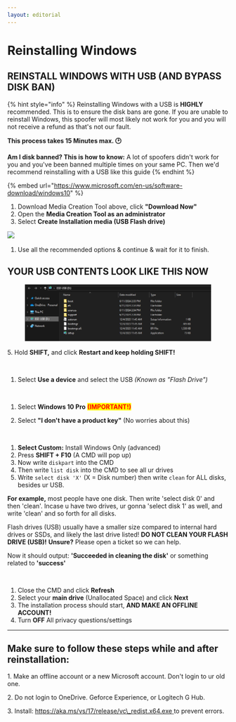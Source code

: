 ```yaml
---
layout: editorial
---
```


# Reinstalling Windows

## REINSTALL WINDOWS WITH USB (AND BYPASS DISK BAN) <a href="#reinstall-windows-with-usb-and-bypass-disk-ban" id="reinstall-windows-with-usb-and-bypass-disk-ban"></a>



{% hint style="info" %}
Reinstalling Windows with a USB is **HIGHLY** recommended. This is to ensure the disk bans are gone. If you are unable to reinstall Windows, this spoofer will most likely not work for you and you will not receive a refund as that's not our fault.

**This process takes 15 Minutes max. 🕑**

**Am I disk banned? This is how to know:** A lot of spoofers didn't work for you and you've been banned multiple times on your same PC. Then we'd recommend reinstalling with a USB like this guide
{% endhint %}

{% embed url="https://www.microsoft.com/en-us/software-download/windows10" %}

1. Download Media Creation Tool above, click **"Download Now"**
2. Open the **Media Creation Tool as an administrator**
3. Select **Create Installation media (USB Flash drive)**

![](https://alexzeel.gitbook.io/\~gitbook/image?url=https%3A%2F%2F3048087751-files.gitbook.io%2F%7E%2Ffiles%2Fv0%2Fb%2Fgitbook-x-prod.appspot.com%2Fo%2Fspaces%252FhMTQpArup3HOHAcHAL61%252Fuploads%252FTILOObdWXtd5aYEPYdo3%252Fimage%2520%281%29.png%3Falt%3Dmedia%26token%3Dfeb007de-0de6-4bfc-9786-7d5c59274f4b\&width=768\&dpr=4\&quality=100\&sign=a08aee46\&sv=1)

1. Use all the recommended options & continue & wait for it to finish.

## **YOUR USB CONTENTS LOOK LIKE THIS NOW** <a href="#your-usb-contents-look-like-this-now" id="your-usb-contents-look-like-this-now"></a>

<figure><img src="../../.gitbook/assets/image (2).png" alt=""><figcaption></figcaption></figure>

5\. Hold **SHIFT,** and click **Restart and keep holding SHIFT!**

<figure><img src="https://alexzeel.gitbook.io/~gitbook/image?url=https%3A%2F%2F3048087751-files.gitbook.io%2F%7E%2Ffiles%2Fv0%2Fb%2Fgitbook-x-prod.appspot.com%2Fo%2Fspaces%252FhMTQpArup3HOHAcHAL61%252Fuploads%252FBtOKXdXb3LYOTNaswyIJ%252Fimage.webp%3Falt%3Dmedia%26token%3D730164ad-c95e-4459-9f38-748dabc903ad&#x26;width=768&#x26;dpr=4&#x26;quality=100&#x26;sign=a35c31cc&#x26;sv=1" alt=""><figcaption></figcaption></figure>

1. Select **Use a device** and select the USB _(Known as "Flash Drive")_

<figure><img src="https://alexzeel.gitbook.io/~gitbook/image?url=https%3A%2F%2F3048087751-files.gitbook.io%2F%7E%2Ffiles%2Fv0%2Fb%2Fgitbook-x-prod.appspot.com%2Fo%2Fspaces%252FhMTQpArup3HOHAcHAL61%252Fuploads%252FZOB5FIAM3a6kreRZnOr9%252Fimage%2520%281%29.webp%3Falt%3Dmedia%26token%3Df915f780-96e9-4e09-95ef-80052754563d&#x26;width=768&#x26;dpr=4&#x26;quality=100&#x26;sign=e9472259&#x26;sv=1" alt=""><figcaption></figcaption></figure>

1. Select **Windows 10 Pro** <mark style="color:red;">**(IMPORTANT!)**</mark>



1. Select **"I don't have a product key"** (No worries about this)

<figure><img src="https://alexzeel.gitbook.io/~gitbook/image?url=https%3A%2F%2F3048087751-files.gitbook.io%2F%7E%2Ffiles%2Fv0%2Fb%2Fgitbook-x-prod.appspot.com%2Fo%2Fspaces%252FhMTQpArup3HOHAcHAL61%252Fuploads%252FAFKEzGz8EbYz3nW1HgQG%252Fimage.avif%3Falt%3Dmedia%26token%3D407deacd-dfc7-40dc-8322-9fc04373907e&#x26;width=768&#x26;dpr=4&#x26;quality=100&#x26;sign=15c4775c&#x26;sv=1" alt=""><figcaption></figcaption></figure>

1. **Select Custom:** Install Windows Only (advanced)
2. Press **SHIFT + F10** (A CMD will pop up)
3. Now write `diskpart` into the CMD
4. Then write `list disk` into the CMD to see all ur drives
5. Write `select disk 'X'` (X = Disk number) then write `clean` for ALL disks, besides ur USB.

**For example,** most people have one disk. Then write 'select disk 0' and then 'clean'. Incase u have two drives, ur gonna 'select disk 1' as well, and write 'clean' and so forth for all disks.

Flash drives (USB) usually have a smaller size compared to internal hard drives or SSDs, and likely the last drive listed! **DO NOT CLEAN YOUR FLASH DRIVE (USB)!** **Unsure?** Please open a ticket so we can help.

Now it should output: **'Succeeded in cleaning the disk'** or something related to **'success'**

<figure><img src="https://alexzeel.gitbook.io/~gitbook/image?url=https%3A%2F%2F3048087751-files.gitbook.io%2F%7E%2Ffiles%2Fv0%2Fb%2Fgitbook-x-prod.appspot.com%2Fo%2Fspaces%252FhMTQpArup3HOHAcHAL61%252Fuploads%252F6MVW7xcN2PCE5J1Seo7g%252Fimage%2520%285%29.png%3Falt%3Dmedia%26token%3D7b8b78f0-e2a5-4f98-b16b-63f09fdb268d&#x26;width=768&#x26;dpr=4&#x26;quality=100&#x26;sign=e50fad80&#x26;sv=1" alt=""><figcaption></figcaption></figure>

1. Close the CMD and click **Refresh**
2. Select your **main drive** (Unallocated Space) and click **Next**
3. The installation process should start, **AND MAKE AN OFFLINE ACCOUNT!**
4. Turn **OFF** All privacy questions/settings

***

## **Make sure to follow these steps while and after reinstallation:**

1\. Make an offline account or a new Microsoft account. Don't login to ur old one.

2\. Do not login to OneDrive. Geforce Experience, or Logitech G Hub.

3\. Install: [https://aka.ms/vs/17/release/vc\_redist.x64.exe ](https://aka.ms/vs/17/release/vc\_redist.x64.exe)to prevent errors.
